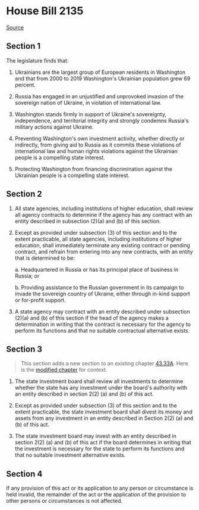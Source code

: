 # House Bill 2135

[Source](http://lawfilesext.leg.wa.gov/biennium/2021-22/Pdf/Bills/House%20Bills/2135.pdf)
## Section 1
The legislature finds that:

1. Ukrainians are the largest group of European residents in Washington and that from 2000 to 2019 Washington's Ukrainian population grew 69 percent.

2. Russia has engaged in an unjustified and unprovoked invasion of the sovereign nation of Ukraine, in violation of international law.

3. Washington stands firmly in support of Ukraine's sovereignty, independence, and territorial integrity and strongly condemns Russia's military actions against Ukraine.

4. Preventing Washington's own investment activity, whether directly or indirectly, from giving aid to Russia as it commits these violations of international law and human rights violations against the Ukrainian people is a compelling state interest.

5. Protecting Washington from financing discrimination against the Ukrainian people is a compelling state interest.


## Section 2
1. All state agencies, including institutions of higher education, shall review all agency contracts to determine if the agency has any contract with an entity described in subsection (2)(a) and (b) of this section.

2. Except as provided under subsection (3) of this section and to the extent practicable, all state agencies, including institutions of higher education, shall immediately terminate any existing contract or pending contract, and refrain from entering into any new contracts, with an entity that is determined to be:

    a. Headquartered in Russia or has its principal place of business in Russia; or

    b. Providing assistance to the Russian government in its campaign to invade the sovereign country of Ukraine, either through in-kind support or for-profit support.

3. A state agency may contract with an entity described under subsection (2)(a) and (b) of this section if the head of the agency makes a determination in writing that the contract is necessary for the agency to perform its functions and that no suitable contractual alternative exists.


## Section 3
> This section adds a new section to an existing chapter [43.33A](/rcw/43_state_government—executive/43.033A_state_investment_board.md). Here is the [modified chapter](rcw/43_state_government—executive/43.033A_state_investment_board.md) for context.

1. The state investment board shall review all investments to determine whether the state has any investment under the board's authority with an entity described in section 2(2) (a) and (b) of this act.

2. Except as provided under subsection (3) of this section and to the extent practicable, the state investment board shall divest its money and assets from any investment in an entity described in Section 2(2) (a) and (b) of this act.

3. The state investment board may invest with an entity described in section 2(2) (a) and (b) of this act if the board determines in writing that the investment is necessary for the state to perform its functions and that no suitable investment alternative exists.


## Section 4
If any provision of this act or its application to any person or circumstance is held invalid, the remainder of the act or the application of the provision to other persons or circumstances is not affected.

